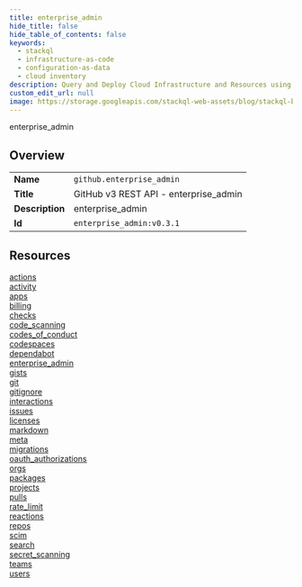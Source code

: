 ```yaml
---
title: enterprise_admin
hide_title: false
hide_table_of_contents: false
keywords:
  - stackql
  - infrastructure-as-code
  - configuration-as-data
  - cloud inventory
description: Query and Deploy Cloud Infrastructure and Resources using SQL
custom_edit_url: null
image: https://storage.googleapis.com/stackql-web-assets/blog/stackql-blog-post-featured-image.png
---
```

enterprise_admin  
    

## Overview
<table><tbody>
<tr><td><b>Name</b></td><td><code>github.enterprise_admin</code></td></tr>
<tr><td><b>Title</b></td><td>GitHub v3 REST API - enterprise_admin</td></tr>
<tr><td><b>Description</b></td><td>enterprise_admin</td></tr>
<tr><td><b>Id</b></td><td><code>enterprise_admin:v0.3.1</code></td></tr>
</tbody></table>

## Resources
<div class="row">
<div class="providerDocColumn">
<a href="/providers/github/enterprise_admin/actions/">actions</a><br />
<a href="/providers/github/enterprise_admin/activity/">activity</a><br />
<a href="/providers/github/enterprise_admin/apps/">apps</a><br />
<a href="/providers/github/enterprise_admin/billing/">billing</a><br />
<a href="/providers/github/enterprise_admin/checks/">checks</a><br />
<a href="/providers/github/enterprise_admin/code_scanning/">code_scanning</a><br />
<a href="/providers/github/enterprise_admin/codes_of_conduct/">codes_of_conduct</a><br />
<a href="/providers/github/enterprise_admin/codespaces/">codespaces</a><br />
<a href="/providers/github/enterprise_admin/dependabot/">dependabot</a><br />
<a href="/providers/github/enterprise_admin/enterprise_admin/">enterprise_admin</a><br />
<a href="/providers/github/enterprise_admin/gists/">gists</a><br />
<a href="/providers/github/enterprise_admin/git/">git</a><br />
<a href="/providers/github/enterprise_admin/gitignore/">gitignore</a><br />
<a href="/providers/github/enterprise_admin/interactions/">interactions</a><br />
<a href="/providers/github/enterprise_admin/issues/">issues</a><br />
<a href="/providers/github/enterprise_admin/licenses/">licenses</a><br />
</div>
<div class="providerDocColumn">
<a href="/providers/github/enterprise_admin/markdown/">markdown</a><br />
<a href="/providers/github/enterprise_admin/meta/">meta</a><br />
<a href="/providers/github/enterprise_admin/migrations/">migrations</a><br />
<a href="/providers/github/enterprise_admin/oauth_authorizations/">oauth_authorizations</a><br />
<a href="/providers/github/enterprise_admin/orgs/">orgs</a><br />
<a href="/providers/github/enterprise_admin/packages/">packages</a><br />
<a href="/providers/github/enterprise_admin/projects/">projects</a><br />
<a href="/providers/github/enterprise_admin/pulls/">pulls</a><br />
<a href="/providers/github/enterprise_admin/rate_limit/">rate_limit</a><br />
<a href="/providers/github/enterprise_admin/reactions/">reactions</a><br />
<a href="/providers/github/enterprise_admin/repos/">repos</a><br />
<a href="/providers/github/enterprise_admin/scim/">scim</a><br />
<a href="/providers/github/enterprise_admin/search/">search</a><br />
<a href="/providers/github/enterprise_admin/secret_scanning/">secret_scanning</a><br />
<a href="/providers/github/enterprise_admin/teams/">teams</a><br />
<a href="/providers/github/enterprise_admin/users/">users</a><br />
</div>
</div>
